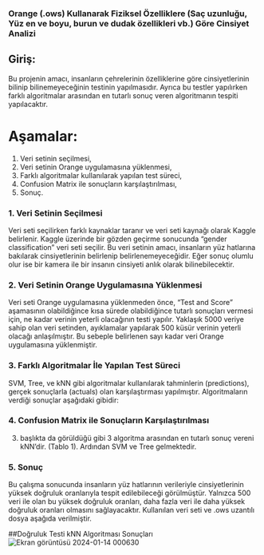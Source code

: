 ### Orange (.ows) Kullanarak Fiziksel Özelliklere (Saç uzunluğu, Yüz en ve boyu, burun ve dudak özellikleri vb.) Göre Cinsiyet Analizi

## Giriş:
Bu projenin amacı, insanların çehrelerinin özelliklerine göre cinsiyetlerinin bilinip bilinemeyeceğinin testinin yapılmasıdır. Ayrıca bu testler yapılırken farklı algoritmalar arasından en tutarlı sonuç veren algoritmanın tespiti yapılacaktır.

# Aşamalar:
1.	Veri setinin seçilmesi,
2.	Veri setinin Orange uygulamasına yüklenmesi,
3.	Farklı algoritmalar kullanılarak yapılan test süreci,
4.	Confusion Matrix ile sonuçların karşılaştırılması,
5.	Sonuç.
### 1.	Veri Setinin Seçilmesi
Veri seti seçilirken farklı kaynaklar taranır ve veri seti kaynağı olarak Kaggle belirlenir. Kaggle üzerinde bir gözden geçirme sonucunda “gender classification” veri seti seçilir. Bu veri setinin amacı, insanların yüz hatlarına bakılarak cinsiyetlerinin belirlenip belirlenemeyeceğidir. Eğer sonuç olumlu olur ise bir kamera ile bir insanın cinsiyeti anlık olarak bilinebilecektir.
### 2.	Veri Setinin Orange Uygulamasına Yüklenmesi
Veri seti Orange uygulamasına yüklenmeden önce, “Test and Score” aşamasının olabildiğince kısa sürede olabildiğince tutarlı sonuçları vermesi için, ne kadar verinin yeterli olacağının testi yapılır. Yaklaşık 5000 veriye sahip olan veri setinden, ayıklamalar yapılarak 500 küsür verinin yeterli olacağı anlaşılmıştır. Bu sebeple belirlenen sayı kadar veri Orange uygulamasına yüklenmiştir.
### 3.	Farklı Algoritmalar İle Yapılan Test Süreci
SVM, Tree, ve kNN gibi algoritmalar kullanılarak tahminlerin (predictions), gerçek sonuçlarla (actuals) olan karşılaştırması yapılmıştır. Algoritmaların verdiği sonuçlar aşağıdaki gibidir: 
### 4.	Confusion Matrix ile Sonuçların Karşılaştırılması
3. başlıkta da görüldüğü gibi 3 algoritma arasından en tutarlı sonuç vereni kNN’dir. (Tablo 1). Ardından SVM ve Tree gelmektedir.       
### 5. Sonuç
Bu çalışma sonucunda insanların yüz hatlarının verileriyle cinsiyetlerinin yüksek doğruluk oranlarıyla tespit edilebileceği görülmüştür. Yalnızca 500 veri ile olan bu yüksek doğruluk oranları, daha fazla veri ile daha yüksek doğruluk oranları olmasını sağlayacaktır. Kullanılan veri seti ve .ows uzantılı dosya aşağıda verilmiştir.

##Doğruluk Testi kNN Algoritması Sonuçları
![Ekran görüntüsü 2024-01-14 000630](https://github.com/bilgehandl/Orange-ile-Veri-Analizi/assets/155401177/a225a753-5d90-448e-a6de-62dea60e5217)
